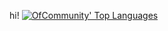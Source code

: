 hi!
[![OfCommunity' Top Languages](https://github-readme-stats.vercel.app/api/top-langs/?username=OfCommunity)](https://github.com/anuraghazra/github-readme-stats)
